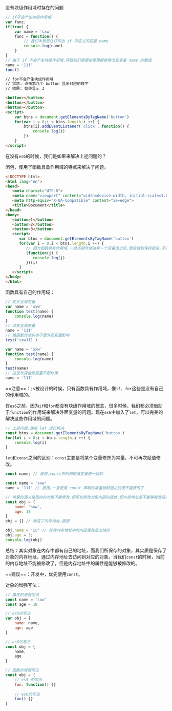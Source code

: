 没有块级作用域时存在的问题

```js
// if不会产生块级作用域
var func;
if(true) {
    var name = 'sxw'
    func = function() {
        // 我们本意是让打印出 if 中定义的变量 name
        console.log(name)
    }
}
// 由于 if 不会产生块级作用域,导致我们随便在哪里都能够改变变量 name 的数值
name = '111'
func()
```

```html
// for不会产生块级作用域
// 需求: 点击第几个 button 显示对应的数字
// 结果: 始终显示 3

<button></button>
<button></button>
<button></button>
<script>
	var btns = document.getElementsByTagName('button')
    for(var i = 0;i < btns.length;i ++) {
        btns[i].addEventListener('click', function() {
            console.log(i)
        })
    }
</script>
```

在没有`es6`的时候，我们是如果来解决上述问题的？

闭包，使用了函数具备作用域的特点来解决了问题。

```html
<!DOCTYPE html>
<html lang="en">
<head>
   <meta charset="UTF-8">
   <meta name="viewport" content="width=device-width, initial-scale=1.0">
   <meta http-equiv="X-UA-Compatible" content="ie=edge">
   <title>Document</title>
</head>
<body>
   <button>1</button>
   <button>2</button>
   <button>3</button>
   <script>
      var btns = document.getElementsByTagName('button')
      for(var i = 0;i < btns.length;i ++) {
         // 因为函数具有作用域,一旦外部传递进来一个变量值之后,便会强制保存起来,不能被随意改变了
         (function(j) {
            console.log(j)
         })(i)
      }
   </script>
</body>
</html>
```

函数具有自己的作用域：

```js
// 定义全局变量
var name = 'sxw'
function test(name) {
    console.log(name)
}
// 改变全局变量
name = '111'
// 给函数传递实参不受外部变量影响
test('sxw111')
```

```js
var name = 'sxw'
function test(name) {
    console.log(name)
}
test(name)
// 这是改变全局变量不起作用
name = '111'
```

==注意==：`js`被设计的时候，只有函数具有作用域，像`if`、`for`这些是没有自己的作用域的。

在`es6`之前，因为`if`和`for`都没有块级作用域的概念，很多时候，我们都必须借助于`function`的作用域来解决外面变量的问题。现在`es6`中加入了`let`，可以完美的解决这些作用域的问题。

```js
// 上述问题,使用 let 进行解决
const btns = document.getElementsByTagName('button')
for(let i = 0;i < btns.length;i ++) {
    console.log(i)
}
```



`let`和`const`之间的区别：`const`主要是将某个变量修饰为常量，不可再次赋值修改。

```js
const name; // 报错,const声明和赋值变量是一起的
```

```js
const name = 'sxw'
name = '111' // 报错,一旦使用 const 声明的常量被赋值之后便不能修改了
```

```js
// 常量的涵义是指向的对象不能修改,但可以修改对象内部的属性,即内存地址是不能够被改变的,但是对象中的具体属性是可以被改变的
const obj = {
    name: 'sxw',
    age: 18
}
obj = {} // 改变了内存地址,报错

obj.name = 'iu' // 修改内存地址中的内部属性是支持的
obj.age = 3; 
console.log(obj)
```

总结：其实对象在内存中都有自己的地址，而我们所保存的对象，其实质是保存了对象的内存地址，通过内存地址去访问到对应的对象。当我们`const`的时候，当前的内存地址不能被修改了，但是内存地址中的属性是能够被修改的。

==建议==：开发中，优先使用`const`。



对象的增强写法：

```js
// 属性的增强写法
const name = 'sxw'
const age = 18

// es5的写法
var obj = {
    name: name,
    age: age
}

// es6的写法
const obj = {
    name,
    age
}
```

```js
// 函数的增强写法
const obj = {
    // es5 的写法
    fun: function() {}
    
    // es6的写法
    fun() {}
}
```




